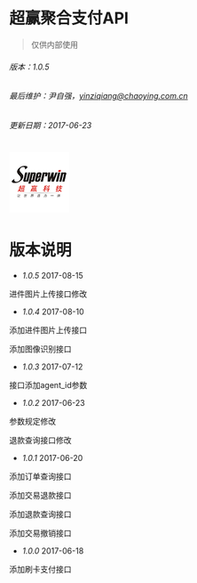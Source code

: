 # 超赢聚合支付API

> 仅供内部使用

###### 版本：1.0.5

###### 最后维护：尹自强，yinziqiang@chaoying.com.cn

###### 更新日期：2017-06-23

# ![](/assets/logo.png)

# 版本说明

* _1.0.5_  2017-08-15

进件图片上传接口修改

* _1.0.4_  2017-08-10

添加进件图片上传接口

添加图像识别接口

* _1.0.3_  2017-07-12

接口添加agent\_id参数

* _1.0.2_  2017-06-23

参数规定修改

退款查询接口修改

* _1.0.1_  2017-06-20

添加订单查询接口

添加交易退款接口

添加退款查询接口

添加交易撤销接口

* _1.0.0_  2017-06-18

添加刷卡支付接口

